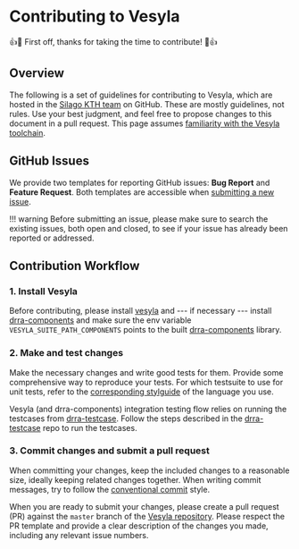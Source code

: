 # Contributing to Vesyla

:+1::tada: First off, thanks for taking the time to contribute! :tada::+1:

## Overview

The following is a set of guidelines for contributing to Vesyla, which are hosted in the [Silago KTH team](https://github.com/silagokth) on GitHub. These are mostly guidelines, not rules. Use your best judgment, and feel free to propose changes to this document in a pull request. This page assumes [familiarity with the Vesyla toolchain](https://silago.eecs.kth.se/docs/ToolChain/Vesyla/).

## GitHub Issues

We provide two templates for reporting GitHub issues: **Bug Report** and **Feature Request**.
Both templates are accessible when [submitting a new issue](https://github.com/silagokth/vesyla/issues/new/choose).

!!! warning
    Before submitting an issue, please make sure to search the existing issues, both open and closed, to see if your issue has already been reported or addressed.

## Contribution Workflow

### 1. Install Vesyla

Before contributing, please install [vesyla](https://github.com/silagokth/vesyla) and --- if necessary --- install [drra-components](https://github.com/silagokth/drra-components) and make sure the env variable `VESYLA_SUITE_PATH_COMPONENTS` points to the built [drra-components](https://github.com/silagokth/drra-components) library.

### 2. Make and test changes

Make the necessary changes and write good tests for them.
Provide some comprehensive way to reproduce your tests.
For which testsuite to use for unit tests, refer to the [corresponding stylguide](../Styleguides/index.md) of the language you use.

Vesyla (and drra-components) integration testing flow relies on running the testcases from [drra-testcase](https://github.com/silagokth/drra-testcase).
Follow the steps described in the [drra-testcase](https://github.com/silagokth/drra-testcase) repo to run the testcases.

### 3. Commit changes and submit a pull request

When committing your changes, keep the included changes to a reasonable size, ideally keeping related changes together.
When writing commit messages, try to follow the [conventional commit](https://www.conventionalcommits.org/en/v1.0.0/) style.

When you are ready to submit your changes, please create a pull request (PR) against the `master` branch of the [Vesyla repository](https://github.com/silagokth/vesyla).
Please respect the PR template and provide a clear description of the changes you made, including any relevant issue numbers.

